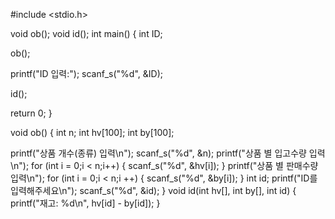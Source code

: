 #include <stdio.h>

void ob();
void id();
int main()
{
int ID;

ob();

printf("ID 입력:");
scanf_s("%d", &ID);

id();

return 0;
}

void ob()
{
int n;
int hv[100];
int by[100];

printf("상품 개수(종류) 입력\n");
scanf_s("%d", &n);
printf("상품 별 입고수량 입력\n");
for (int i = 0;i < n;i++) {
scanf_s("%d", &hv[i]);
}
printf("상품 별 판매수량 입력\n");
for (int i = 0;i < n;i ++) {
scanf_s("%d", &by[i]);
}
int id;
printf("ID를 입력해주세요\n");
scanf_s("%d", &id);
}
void id(int hv[], int by[], int id)
{
printf("재고: %d\n", hv[id] - by[id]);
}
